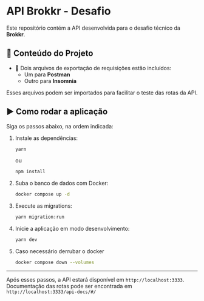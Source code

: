 
# API Brokkr - Desafio

Este repositório contém a API desenvolvida para o desafio técnico da **Brokkr**.

## 📂 Conteúdo do Projeto

- 🔄 Dois arquivos de exportação de requisições estão incluídos:
  - Um para **Postman**
  - Outro para **Insomnia**

Esses arquivos podem ser importados para facilitar o teste das rotas da API.

## ▶️ Como rodar a aplicação

Siga os passos abaixo, na ordem indicada:

1. Instale as dependências:
   ```bash
   yarn
   ```
   ou
   ```bash
   npm install
   ```

2. Suba o banco de dados com Docker:
   ```bash
   docker compose up -d
   ```

3. Execute as migrations:
   ```bash
   yarn migration:run
   ```

4. Inicie a aplicação em modo desenvolvimento:
   ```bash
   yarn dev
   ```

5. Caso necessário derrubar o docker
   ```bash
   docker compose down --volumes
   ```

---

Após esses passos, a API estará disponível em `http://localhost:3333`.
Documentação das rotas pode ser encontrada em `http://localhost:3333/api-docs/#/` 
